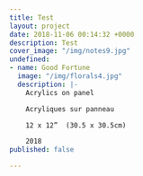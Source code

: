 ```yaml
---
title: Test
layout: project
date: 2018-11-06 00:14:32 +0000
description: Test
cover_image: "/img/notes9.jpg"
undefined:
- name: Good Fortune
  image: "/img/florals4.jpg"
  description: |-
    Acrylics on panel

    Acryliques sur panneau

    12 x 12”  (30.5 x 30.5cm)

    2018
published: false

---
```

